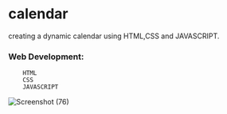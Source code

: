 # calendar
creating a dynamic calendar using HTML,CSS and JAVASCRIPT.

### Web Development:
        HTML
        CSS
        JAVASCRIPT

![Screenshot (76)](https://github.com/bhavyasrin2/calendar/assets/127487538/ca99cb08-a4e3-4083-b684-b23d915973cc)


